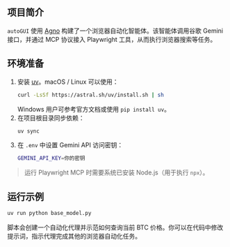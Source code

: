 ## 项目简介

`autoGUI` 使用 [Agno](https://docs.agno.io/) 构建了一个浏览器自动化智能体。该智能体调用谷歌 Gemini 接口，并通过 MCP 协议接入 Playwright 工具，从而执行浏览器搜索等任务。

## 环境准备

1. 安装 [uv](https://docs.astral.sh/uv/)。macOS / Linux 可以使用：
   ```bash
   curl -LsSf https://astral.sh/uv/install.sh | sh
   ```
   Windows 用户可参考官方文档或使用 `pip install uv`。
2. 在项目根目录同步依赖：
   ```bash
   uv sync
   ```
3. 在 `.env` 中设置 Gemini API 访问密钥：
   ```bash
   GEMINI_API_KEY=你的密钥
   ```

> 运行 Playwright MCP 时需要系统已安装 Node.js（用于执行 `npx`）。

## 运行示例

```bash
uv run python base_model.py
```

脚本会创建一个自动化代理并示范如何查询当前 BTC 价格。你可以在代码中修改提示词，指示代理完成其他的浏览器自动化任务。
